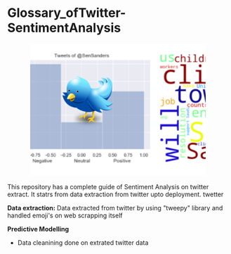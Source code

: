# Glossary_ofTwitter-SentimentAnalysis


<p align="center">
<img src = "images/tw3.png" width = 400 height=300>
</p>

This repository has a complete guide of Sentiment Analysis on twitter extract. It statrs from data extraction from twitter upto deployment.
twetter

**Data extraction:**
   Data extracted from twitter by using "tweepy" library and handled emoji's on web scrapping itself
   
 **Predictive Modelling**
 * Data cleanining done on  extrated twitter data
 

 
